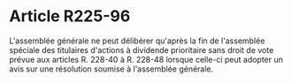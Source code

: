 # Article R225-96

L'assemblée générale ne peut délibérer qu'après la fin de l'assemblée spéciale des titulaires d'actions à dividende prioritaire sans droit de vote prévue aux articles R. 228-40 à R. 228-48 lorsque celle-ci peut adopter un avis sur une résolution soumise à l'assemblée générale.
